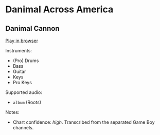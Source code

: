 # Danimal Across America

## Danimal Cannon


[Play in browser](http://pages.cs.wisc.edu/~tolly/customs/?title=danimal-across-america&artist=danimal-cannon)

Instruments:

  * (Pro) Drums
  * Bass
  * Guitar
  * Keys
  * Pro Keys

Supported audio:

  * `album` (Roots)

Notes:

  * Chart confidence: *high*. Transcribed from the separated Game Boy channels.

